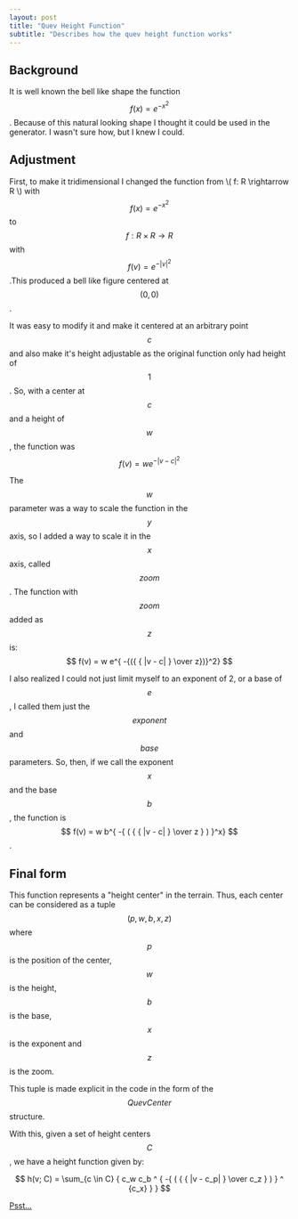 ```yaml
---
layout: post
title: "Quev Height Function"
subtitle: "Describes how the quev height function works"
---
```


## Background

It is well known the bell like shape the function $$  f(x) = e^{-x^2} $$. Because of this natural
looking shape I thought it could be used in the generator. I wasn't sure how, but I knew I could.

## Adjustment

First, to make it tridimensional I changed the function from \\( f: R \rightarrow R \\) 
with $$ f(x) = e^{-x^2} $$ to $$ f: R \times R \rightarrow R $$ with $$ f(v) = e^{ -{ |v| }^2} $$ 
.This produced a bell like figure centered at $$ (0, 0) $$.

It was easy to modify it and make it centered at an arbitrary point $$ c $$ and also make it's
height adjustable as the original function only had height of $$ 1 $$. So, with a center at $$ c $$
and a height of $$ w $$, the function was $$ f(v) = w e^{ -{ |v - c| }^2} $$

The $$ w $$ parameter was a way to scale the function in the $$ y $$ axis, so I added a way to scale
it in the $$ x $$ axis, called $$ zoom $$. The function with $$ zoom $$ added as $$ z $$ is: $$ f(v) = w e^{ -{({ { |v - c| } \over z})}^2} $$

I also realized I could not just limit myself to an exponent of 2, or a base of $$ e $$, I called
them just the $$ exponent $$ and $$ base $$ parameters. So, then, if we call the exponent $$ x $$
and the base $$ b $$, the function is $$ f(v) = w b^{ -{ ( { { |v - c| } \over z } ) }^x} $$.

## Final form

This function represents a "height center" in the terrain. Thus, each center can be considered as a
tuple $$ (p, w, b, x, z) $$ where $$ p $$ is the position of the center, $$ w $$ is the height, $$
b $$ is the base, $$ x $$ is the exponent and $$ z $$ is the zoom.

This tuple is made explicit in the code in the form of the $$QuevCenter$$ structure. 

With this, given a set of height centers $$ C $$, we have a height function given by:

$$ h(v; C) = \sum_{c \in C} { c_w c_b ^ { -{ ( { { |v - c_p| } \over c_z } ) } ^ {c_x} } } $$

[Psst...](http://www.gastonsanchez.com/visually-enforced/opinion/2014/02/16/Mathjax-with-jekyll/)
